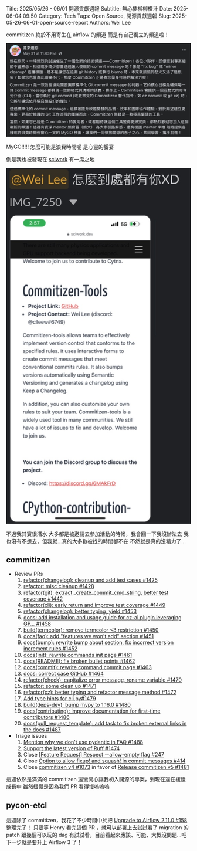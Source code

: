 Title: 2025/05/26 - 06/01 開源貢獻週報
Subtitle: 無心插柳柳橙汁
Date: 2025-06-04 09:50
Category: Tech
Tags: Open Source, 開源貢獻週報
Slug: 2025-05-26-06-01-open-source-report
Authors: Wei Lee

commitizen 終於不用寄生在 airflow 的頻道
而是有自己獨立的頻道啦！

<!--more-->

![commitizen-channel-annoucement](/images/posts-image/2025-open-source-report/commitizen-channel-annoucement.jpg)

MyGO!!!!! 怎麼可能是浪費時間呢
是心靈的饗宴

倒是我也被發現在 [sciwork] 有一席之地

![sciwork-commitizen-channel-found](/images/posts-image/2025-open-source-report/sciwork-commitizen-channel-found.jpg)

不過我其實很潛水
大多都是被邀請去參加活動的時候，我會回一下我沒辦法去
我也沒有不想去，但我就...真的大多數被找的時間都不在
不然就是真的沒精力了...

## commitizen

* Review PRs
    1. [refactor(changelog): cleanup and add test cases #1425](https://github.com/commitizen-tools/commitizen/pull/1425)
    2. [refactor: misc cleanup #1428](https://github.com/commitizen-tools/commitizen/pull/1428/files)
    3. [refactor(git): extract _create_commit_cmd_string, better test coverage #1442](https://github.com/commitizen-tools/commitizen/pull/1442/files)
    4. [refactor(cli): early return and improve test coverage #1449](https://github.com/commitizen-tools/commitizen/pull/1449)
    5. [refactor(changelog): better typing, yield #1453](https://github.com/commitizen-tools/commitizen/pull/1453)
    6. [docs: add installation and usage guide for cz-ai plugin leveraging GP… #1458](https://github.com/commitizen-tools/commitizen/pull/1458)
    7. [build(termcolor): remove termcolor <3 restriction #1450](https://github.com/commitizen-tools/commitizen/pull/1450)
    8. [docs(faq): add "features we won't add" section #1451](https://github.com/commitizen-tools/commitizen/pull/1451)
    9. [docs(bump): rewrite bump about section, fix incorrect version increment rules #1452](https://github.com/commitizen-tools/commitizen/pull/1452)
    10. [docs(init): rewrite commands init page #1461](https://github.com/commitizen-tools/commitizen/pull/1461)
    11. [docs(README): fix broken bullet points #1462](https://github.com/commitizen-tools/commitizen/pull/1462)
    12. [docs(commit): rewrite command commit page #1463](https://github.com/commitizen-tools/commitizen/pull/1463)
    13. [docs: correct case GitHub #1464](https://github.com/commitizen-tools/commitizen/pull/1464)
    14. [refactor(check): capitalize error message, rename variable #1470](https://github.com/commitizen-tools/commitizen/pull/1470)
    15. [refactor: some clean up #1471](https://github.com/commitizen-tools/commitizen/pull/1471)
    16. [refactor(cz): better typing and refactor message method #1472](https://github.com/commitizen-tools/commitizen/pull/1472)
    17. [Add type hints for cli.py#1479](https://github.com/commitizen-tools/commitizen/pull/1479)
    18. [build(deps-dev): bump mypy to 1.16.0 #1480](https://github.com/commitizen-tools/commitizen/pull/1480)
    19. [docs(contributing): improve documentation for first-time contributors #1486](https://github.com/commitizen-tools/commitizen/pull/1486)
    20. [docs(pull_request_template): add task to fix broken external links in the docs #1487](https://github.com/commitizen-tools/commitizen/pull/1487)
* Triage issues
    1. [Mention why we don't use pydantic in FAQ #1488](https://github.com/commitizen-tools/commitizen/issues/1488)
    2. [Support the latest version of Ruff #1474](https://github.com/commitizen-tools/commitizen/issues/1474)
    1. Close [[Feature Request] Respect --allow-empty flag #247](https://github.com/commitizen-tools/commitizen/issues/247)
    2. Close [Option to allow fixup! and squash! in commit messages #414](https://github.com/commitizen-tools/commitizen/issues/414)
    3. Close [commitizen v4 #1073](https://github.com/commitizen-tools/commitizen/issues/1073) in favor of  [Release commitizen v5 #1481](https://github.com/commitizen-tools/commitizen/issues/1481)

這週依然是滿滿的 commitizen
還蠻開心讓我初入開源的專案，到現在還在緩慢成長中
雖然緩慢是因為我們 PR 看得慢嗚嗚嗚

## pycon-etcl
這週除了 commitizen，我花了不少時間中於把 [Upgrade to Airflow 2.11.0 #158](https://github.com/pycontw/pycon-etl/pull/158/files) 整理完了！
只要等 Henry 看完這個 PR ，就可以部署上去試試看了
migration 的 patch 跟幾個可以玩的 dag 有試試看，目前看起來應該、可能、大概沒問題...吧
下一步就是要升上 Airflow 3 了！


[sciwork]: https://sciwork.dev/
